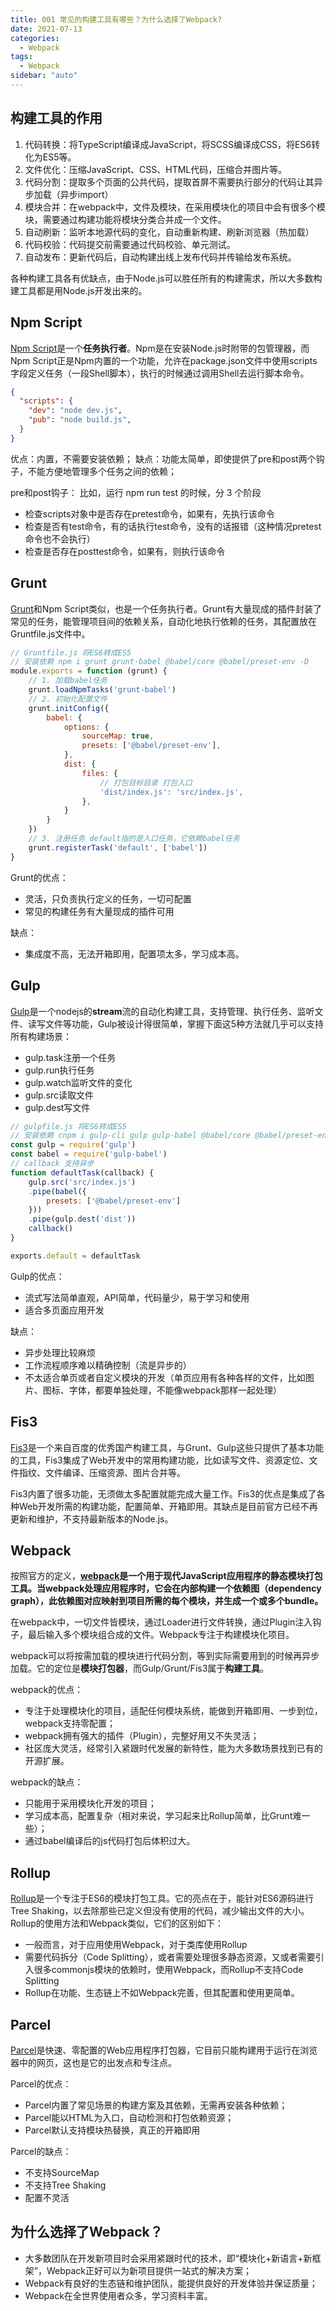 ```yaml
---
title: 001 常见的构建工具有哪些？为什么选择了Webpack?
date: 2021-07-13
categories:
  - Webpack
tags:
  - Webpack
sidebar: "auto"
---
```

## 构建工具的作用
1. 代码转换：将TypeScript编译成JavaScript，将SCSS编译成CSS，将ES6转化为ES5等。
2. 文件优化：压缩JavaScript、CSS、HTML代码，压缩合并图片等。
3. 代码分割：提取多个页面的公共代码，提取首屏不需要执行部分的代码让其异步加载（异步import）
4. 模块合并：在webpack中，文件及模块，在采用模块化的项目中会有很多个模块，需要通过构建功能将模块分类合并成一个文件。
5. 自动刷新：监听本地源代码的变化，自动重新构建、刷新浏览器（热加载）
6. 代码校验：代码提交前需要通过代码校验、单元测试。
7. 自动发布：更新代码后，自动构建出线上发布代码并传输给发布系统。

各种构建工具各有优缺点，由于Node.js可以胜任所有的构建需求，所以大多数构建工具都是用Node.js开发出来的。

## Npm Script

[Npm Script](https://docs.npmjs.com/misc/scripts)是一个**任务执行者**。Npm是在安装Node.js时附带的包管理器，而Npm Script正是Npm内置的一个功能，允许在package.json文件中使用scripts字段定义任务（一段Shell脚本），执行的时候通过调用Shell去运行脚本命令。
```json
{
  "scripts": {
    "dev": "node dev.js",
    "pub": "node build.js",
  }
}
```
优点：内置，不需要安装依赖；
缺点：功能太简单，即使提供了pre和post两个钩子，不能方便地管理多个任务之间的依赖；

pre和post钩子：
比如，运行 npm run test 的时候，分 3 个阶段
- 检查scripts对象中是否存在pretest命令，如果有，先执行该命令
- 检查是否有test命令，有的话执行test命令，没有的话报错（这种情况pretest命令也不会执行）
- 检查是否存在posttest命令，如果有，则执行该命令

## Grunt
[Grunt](http://gruntjs.com)和Npm Script类似，也是一个任务执行者。Grunt有大量现成的插件封装了常见的任务，能管理项目间的依赖关系，自动化地执行依赖的任务，其配置放在Gruntfile.js文件中。
```js
// Gruntfile.js 将ES6转成ES5
// 安装依赖 npm i grunt grunt-babel @babel/core @babel/preset-env -D
module.exports = function (grunt) {
    // 1. 加载babel任务
    grunt.loadNpmTasks('grunt-babel')
    // 2. 初始化配置文件
    grunt.initConfig({
        babel: {
            options: {
                sourceMap: true,
                presets: ['@babel/preset-env'],
            },
            dist: {
                files: {
                    // 打包目标目录 打包入口
                    'dist/index.js': 'src/index.js',
                },
            }
        }
    })
    // 3. 注册任务 default指的是入口任务，它依赖babel任务
    grunt.registerTask('default', ['babel'])
}
```
Grunt的优点：
- 灵活，只负责执行定义的任务，一切可配置
- 常见的构建任务有大量现成的插件可用

缺点：
- 集成度不高，无法开箱即用，配置项太多，学习成本高。

## Gulp
[Gulp](http://gulpjs.com)是一个nodejs的**stream**流的自动化构建工具，支持管理、执行任务、监听文件、读写文件等功能，Gulp被设计得很简单，掌握下面这5种方法就几乎可以支持所有构建场景：
- gulp.task注册一个任务
- gulp.run执行任务
- gulp.watch监听文件的变化
- gulp.src读取文件
- gulp.dest写文件
```js
// gulpfile.js 将ES6转成ES5
// 安装依赖 cnpm i gulp-cli gulp gulp-babel @babel/core @babel/preset-env  -D
const gulp = require('gulp')
const babel = require('gulp-babel')
// callback 支持异步
function defaultTask(callback) {
    gulp.src('src/index.js')
    .pipe(babel({
        presets: ['@babel/preset-env']
    }))
    .pipe(gulp.dest('dist'))
    callback()
}

exports.default = defaultTask
```
Gulp的优点：
- 流式写法简单直观，API简单，代码量少，易于学习和使用
- 适合多页面应用开发

缺点：
- 异步处理比较麻烦
- 工作流程顺序难以精确控制（流是异步的）
- 不太适合单页或者自定义模块的开发（单页应用有各种各样的文件，比如图片、图标、字体，都要单独处理，不能像webpack那样一起处理）

## Fis3
[Fis3](http://fis.baidu.com/)是一个来自百度的优秀国产构建工具，与Grunt、Gulp这些只提供了基本功能的工具，Fis3集成了Web开发中的常用构建功能，比如读写文件、资源定位、文件指纹、文件编译、压缩资源、图片合并等。

Fis3内置了很多功能，无须做太多配置就能完成大量工作。Fis3的优点是集成了各种Web开发所需的构建功能，配置简单、开箱即用。其缺点是目前官方已经不再更新和维护，不支持最新版本的Node.js。

## Webpack
按照官方的定义，**[webpack](https://webpack.js.org/)是一个用于现代JavaScript应用程序的静态模块打包工具。当webpack处理应用程序时，它会在内部构建一个依赖图（dependency graph），此依赖图对应映射到项目所需的每个模块，并生成一个或多个bundle。**

在webpack中，一切文件皆模块，通过Loader进行文件转换，通过Plugin注入钩子，最后输入多个模块组合成的文件。Webpack专注于构建模块化项目。

webpack可以将按需加载的模块进行代码分割，等到实际需要用到的时候再异步加载。它的定位是**模块打包器**，而Gulp/Grunt/Fis3属于**构建工具**。

webpack的优点：
- 专注于处理模块化的项目，适配任何模块系统，能做到开箱即用、一步到位，webpack支持零配置；
- webpack拥有强大的插件（Plugin），完整好用又不失灵活；
- 社区庞大灵活，经常引入紧跟时代发展的新特性，能为大多数场景找到已有的开源扩展。

webpack的缺点：
- 只能用于采用模块化开发的项目；
- 学习成本高，配置复杂（相对来说，学习起来比Rollup简单，比Grunt难一些）；
- 通过babel编译后的js代码打包后体积过大。

## Rollup
[Rollup](https://rollupjs.org)是一个专注于ES6的模块打包工具。它的亮点在于，能针对ES6源码进行Tree Shaking，以去除那些已定义但没有使用的代码，减少输出文件的大小。Rollup的使用方法和Webpack类似，它们的区别如下：
- 一般而言，对于应用使用Webpack，对于类库使用Rollup
- 需要代码拆分（Code Splitting），或者需要处理很多静态资源，又或者需要引入很多commonjs模块的依赖时，使用Webpack，而Rollup不支持Code Splitting
- Rollup在功能、生态链上不如Webpack完善，但其配置和使用更简单。

## Parcel
[Parcel](https://www.parceljs.cn/)是快速、零配置的Web应用程序打包器，它目前只能构建用于运行在浏览器中的网页，这也是它的出发点和专注点。

Parcel的优点：
- Parcel内置了常见场景的构建方案及其依赖，无需再安装各种依赖；
- Parcel能以HTML为入口，自动检测和打包依赖资源；
- Parcel默认支持模块热替换，真正的开箱即用

Parcel的缺点：
- 不支持SourceMap
- 不支持Tree Shaking
- 配置不灵活


## 为什么选择了Webpack？
- 大多数团队在开发新项目时会采用紧跟时代的技术，即“模块化+新语言+新框架”，Webpack正好可以为新项目提供一站式的解决方案；
- Webpack有良好的生态链和维护团队，能提供良好的开发体验并保证质量；
- Webpack在全世界使用者众多，学习资料丰富。
